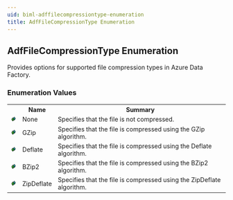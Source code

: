 ```yaml
---
uid: biml-adffilecompressiontype-enumeration
title: AdfFileCompressionType Enumeration
---
```


## AdfFileCompressionType Enumeration

<div class="LanguageSummary"><div class ="SummaryItem">Provides options for supported file compression types in Azure Data Factory.</div></div>
<div class="EnumValueGroup">

### Enumeration Values

<table id="EnumValue" class="MemberList"><tbody><tr><th class="MemberTypeIconColumnHeader">&nbsp;</th><th class="MemberNameColumnHeader">Name</th><th class="MemberSummaryColumnHeader">Summary</th></tr><tr class="cd0"><td align="center" class="MemberTypeIcon"><img src="enumValue.png"></img></td><td class="MemberName">None</td><td class="MemberSummary"><div class ="SummaryItem">Specifies that the file is not compressed.</div></td></tr><tr class="cd1"><td align="center" class="MemberTypeIcon"><img src="enumValue.png"></img></td><td class="MemberName">GZip</td><td class="MemberSummary"><div class ="SummaryItem">Specifies that the file is compressed using the GZip algorithm.</div></td></tr><tr class="cd0"><td align="center" class="MemberTypeIcon"><img src="enumValue.png"></img></td><td class="MemberName">Deflate</td><td class="MemberSummary"><div class ="SummaryItem">Specifies that the file is compressed using the Deflate algorithm.</div></td></tr><tr class="cd1"><td align="center" class="MemberTypeIcon"><img src="enumValue.png"></img></td><td class="MemberName">BZip2</td><td class="MemberSummary"><div class ="SummaryItem">Specifies that the file is compressed using the BZip2 algorithm.</div></td></tr><tr class="cd0"><td align="center" class="MemberTypeIcon"><img src="enumValue.png"></img></td><td class="MemberName">ZipDeflate</td><td class="MemberSummary"><div class ="SummaryItem">Specifies that the file is compressed using the ZipDeflate algorithm.</div></td></tr></tbody></table>
</div>
